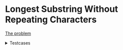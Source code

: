 # Longest Substring Without Repeating Characters

[The problem](https://leetcode.com/problems/longest-substring-without-repeating-characters/)

<details><summary>Testcases</summary>
<p>

```
"abcabcbb"
"bbbbb"
"pwwkew"
""
"tmmzuxt"
```

</p>
</details>
